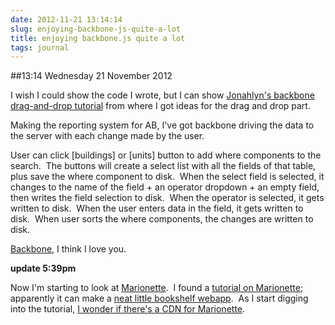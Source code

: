 ```yaml
---
date: 2012-11-21 13:14:14
slug: enjoying-backbone-js-quite-a-lot
title: enjoying backbone.js quite a lot
tags: journal
---
```


##13:14 Wednesday 21 November 2012

I wish I could show the code I wrote, but I can show [Jonahlyn's backbone drag-and-drop tutorial](http://jonahlyn.heroku.com/blog/2011/12/02/backbone-drag-and-drop) from where I got ideas for the drag and drop part.

Making the reporting system for AB, I've got backbone driving the data to the server with each change made by the user.

User can click [buildings] or [units] button to add where components to the search.  The buttons will create a select list with all the fields of that table, plus save the where component to disk.  When the select field is selected, it changes to the name of the field + an operator dropdown + an empty field, then writes the field selection to disk.  When the operator is selected, it gets written to disk.  When the user enters data in the field, it gets written to disk.  When user sorts the where components, the changes are written to disk.

[Backbone](http://backbonejs.org/), I think I love you.

**update 5:39pm**

Now I'm starting to look at [Marionette](https://github.com/marionettejs/backbone.marionette).  I found a [tutorial on Marionette](http://davidsulc.com/blog/2012/05/06/tutorial-a-full-backbone-marionette-application-part-1/); apparently it can make a [neat little bookshelf webapp](http://davidsulc.github.com/backbone.marionette-atinux-books/#search/Neuromarketing).  As I start digging into the tutorial, [I wonder if there's a CDN for Marionette](http://webmasters.stackexchange.com/questions/38073/is-there-a-cdn-for-backbone-marionette).


